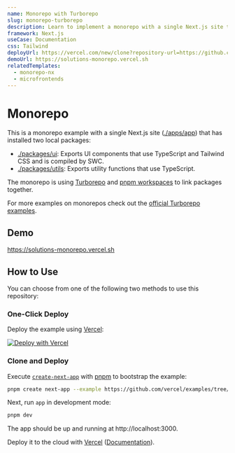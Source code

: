 ```yaml
---
name: Monorepo with Turborepo
slug: monorepo-turborepo
description: Learn to implement a monorepo with a single Next.js site that has installed two local packages.
framework: Next.js
useCase: Documentation
css: Tailwind
deployUrl: https://vercel.com/new/clone?repository-url=https://github.com/vercel/examples/tree/main/solutions/monorepo&project-name=monorepo&repository-name=monorepo&root-directory=apps/app&install-command=pnpm%20install&build-command=cd%20..%2F..%20%26%26%20pnpm%20build%20--filter%3Dapp...&ignore-command=npx%20turbo-ignore
demoUrl: https://solutions-monorepo.vercel.sh
relatedTemplates:
  - monorepo-nx
  - microfrontends
---
```


# Monorepo

This is a monorepo example with a single Next.js site ([./apps/app](./apps/app)) that has installed two local packages:

- [./packages/ui](./packages/ui): Exports UI components that use TypeScript and Tailwind CSS and is compiled by SWC.
- [./packages/utils](./packages/utils): Exports utility functions that use TypeScript.

The monorepo is using [Turborepo](https://turborepo.org/) and [pnpm workspaces](https://pnpm.io/workspaces) to link packages together.

For more examples on monorepos check out the [official Turborepo examples](https://github.com/vercel/turborepo/tree/main/examples).

## Demo

https://solutions-monorepo.vercel.sh

## How to Use

You can choose from one of the following two methods to use this repository:

### One-Click Deploy

Deploy the example using [Vercel](https://vercel.com?utm_source=github&utm_medium=readme&utm_campaign=vercel-examples):

[![Deploy with Vercel](https://vercel.com/button)](https://vercel.com/new/clone?repository-url=https://github.com/vercel/examples/tree/main/solutions/monorepo&project-name=monorepo&repository-name=monorepo&root-directory=apps/app&install-command=pnpm%20install&build-command=cd%20..%2F..%20%26%26%20pnpm%20build%20--filter%3Dapp...&ignore-command=npx%20turbo-ignore)

### Clone and Deploy

Execute [`create-next-app`](https://github.com/vercel/next.js/tree/canary/packages/create-next-app) with [pnpm](https://pnpm.io/installation) to bootstrap the example:

```bash
pnpm create next-app --example https://github.com/vercel/examples/tree/main/solutions/monorepo monorepo
```

Next, run `app` in development mode:

```bash
pnpm dev
```

The app should be up and running at http://localhost:3000.

Deploy it to the cloud with [Vercel](https://vercel.com/new?utm_source=github&utm_medium=readme&utm_campaign=monorepo-example) ([Documentation](https://nextjs.org/docs/deployment)).
